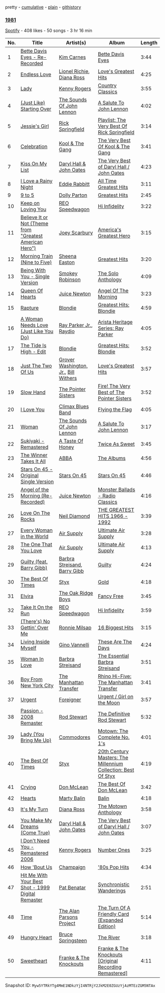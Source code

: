 pretty - [cumulative](/playlists/cumulative/5Co3nToduGTXXF1ra9gXB3.md) - [plain](/playlists/plain/5Co3nToduGTXXF1ra9gXB3) - [githistory](https://github.githistory.xyz/mackorone/spotify-playlist-archive/blob/main/playlists/plain/5Co3nToduGTXXF1ra9gXB3)

### [1981](https://open.spotify.com/playlist/5Co3nToduGTXXF1ra9gXB3)

> 

[Spotify](https://open.spotify.com/user/spotify) - 408 likes - 50 songs - 3 hr 16 min

| No. | Title | Artist(s) | Album | Length |
|---|---|---|---|---|
| 1 | [Bette Davis Eyes \- Re\-Recorded](https://open.spotify.com/track/0kPeymTUiaidv48eRrMISu) | [Kim Carnes](https://open.spotify.com/artist/5PN2aHIvLEM98XIorsPMhE) | [Bette Davis Eyes](https://open.spotify.com/album/2Jmuuw5ff8gAGAP6B1yKKJ) | 3:44 |
| 2 | [Endless Love](https://open.spotify.com/track/4GBPZmnLHEMdthyo2RDolF) | [Lionel Richie](https://open.spotify.com/artist/3gMaNLQm7D9MornNILzdSl), [Diana Ross](https://open.spotify.com/artist/3MdG05syQeRYPPcClLaUGl) | [Love's Greatest Hits](https://open.spotify.com/album/6VrgfU55RZBu5EMsfnGDaF) | 4:25 |
| 3 | [Lady](https://open.spotify.com/track/1K0D6h6dONn8PYlF1pphQy) | [Kenny Rogers](https://open.spotify.com/artist/4tw2Lmn9tTPUv7Gy7mVPI4) | [Country Classics](https://open.spotify.com/album/1DZy6ZKfdYtrr7Al9eoo1R) | 3:55 |
| 4 | [\(Just Like\) Starting Over](https://open.spotify.com/track/7tpAUXNjbxqyPhvT4MrQBB) | [The Sounds Of John Lennon](https://open.spotify.com/artist/0swB2gUS9LTTHoBpWpM1nT) | [A Salute To John Lennon](https://open.spotify.com/album/3aIyURakcr92SLKzMOYNSl) | 4:02 |
| 5 | [Jessie's Girl](https://open.spotify.com/track/1sgfjgLRCqSfndpofU8T2C) | [Rick Springfield](https://open.spotify.com/artist/6IFXsrXBpwbIqtOUOiAa3p) | [Playlist: The Very Best Of Rick Springfield](https://open.spotify.com/album/50XTekofXct0JnY8DmqXdk) | 3:14 |
| 6 | [Celebration](https://open.spotify.com/track/67V2T2fOmI803Y6FS6OJzE) | [Kool & The Gang](https://open.spotify.com/artist/3VNITwohbvU5Wuy5PC6dsI) | [The Very Best Of Kool & The Gang](https://open.spotify.com/album/7kHRfUycADjHtr01YFXSOp) | 3:41 |
| 7 | [Kiss On My List](https://open.spotify.com/track/3QDMOnNZKEUrKNniv3LNmz) | [Daryl Hall & John Oates](https://open.spotify.com/artist/77tT1kLj6mCWtFNqiOmP9H) | [The Very Best of Daryl Hall / John Oates](https://open.spotify.com/album/4tUyNf5dGXwY4TaMaxwhqF) | 4:23 |
| 8 | [I Love a Rainy Night](https://open.spotify.com/track/0zvNHIL7ci0ZzIoWU6RO2u) | [Eddie Rabbitt](https://open.spotify.com/artist/0jgAONnsHxrwAlhkMUVS78) | [All Time Greatest Hits](https://open.spotify.com/album/6DLnBf2xooYa5UniuggpnD) | 3:11 |
| 9 | [9 to 5](https://open.spotify.com/track/5nzXa1PU1JZM5vY0JebVDE) | [Dolly Parton](https://open.spotify.com/artist/32vWCbZh0xZ4o9gkz4PsEU) | [Greatest Hits](https://open.spotify.com/album/7EaSR0BcztyREroxeefgd7) | 2:45 |
| 10 | [Keep on Loving You](https://open.spotify.com/track/3PzK9Rm8DANCry1ivpAuy7) | [REO Speedwagon](https://open.spotify.com/artist/55vs7NT1KxcFjbMC4y202E) | [Hi Infidelity](https://open.spotify.com/album/7yvlmAcOx3Ru6hDzJx1TWh) | 3:22 |
| 11 | [Believe It or Not \(Theme from "Greatest American Hero"\)](https://open.spotify.com/track/375ntCG12wzCyfzclwYFwG) | [Joey Scarbury](https://open.spotify.com/artist/5V9pNqcN25JXuH88g7lq2o) | [America's Greatest Hero](https://open.spotify.com/album/5jB7KIzjiExzi01MF8NXCQ) | 3:15 |
| 12 | [Morning Train \(Nine to Five\)](https://open.spotify.com/track/6CEKntwndUlmWhSRflWA5X) | [Sheena Easton](https://open.spotify.com/artist/5dcOK4stT4JDkP6Dqhbz5s) | [Greatest Hits](https://open.spotify.com/album/7oYG4SA51T8d3QAMpImZ7G) | 3:20 |
| 13 | [Being With You \- Single Version](https://open.spotify.com/track/4xY0ySGvoW8pBWBk2NjVip) | [Smokey Robinson](https://open.spotify.com/artist/0h9smro0z3HqUbD94jotU8) | [The Solo Anthology](https://open.spotify.com/album/0w91AtPGQXJk2ZJ9yDdIdD) | 4:09 |
| 14 | [Queen Of Hearts](https://open.spotify.com/track/2c2DZHcSLqfCfGEkRMVt1T) | [Juice Newton](https://open.spotify.com/artist/4L1z1IcfK7lbqx8izGHaw5) | [Angel Of The Morning](https://open.spotify.com/album/7uf3R2KfVSvbHLl7sMxAHi) | 3:23 |
| 15 | [Rapture](https://open.spotify.com/track/6F2vo4sxRNQ58VYe3pdiaL) | [Blondie](https://open.spotify.com/artist/4tpUmLEVLCGFr93o8hFFIB) | [Greatest Hits: Blondie](https://open.spotify.com/album/25eZFwT2UvVK1kxC3wMoSW) | 4:59 |
| 16 | [A Woman Needs Love \(Just Like You Do\)](https://open.spotify.com/track/40SLZpTphbzARSTdEhMrax) | [Ray Parker Jr.](https://open.spotify.com/artist/0NyzfcGDZZ6GM25EBG9BYK), [Raydio](https://open.spotify.com/artist/1VQ7baxc9Okx2YuRnpKMMR) | [Arista Heritage Series: Ray Parker](https://open.spotify.com/album/1Fq1oCtmlSQabl1zIdoWCg) | 4:05 |
| 17 | [The Tide Is High \- Edit](https://open.spotify.com/track/4Wljbzc4Zg0Vxv4QAM3tYB) | [Blondie](https://open.spotify.com/artist/4tpUmLEVLCGFr93o8hFFIB) | [Greatest Hits: Blondie](https://open.spotify.com/album/25eZFwT2UvVK1kxC3wMoSW) | 3:52 |
| 18 | [Just The Two Of Us](https://open.spotify.com/track/70AhDADPvD8cRhjfgBUjhZ) | [Grover Washington, Jr.](https://open.spotify.com/artist/05YVYeV4HxYp5rrWalvuE1), [Bill Withers](https://open.spotify.com/artist/1ThoqLcyIYvZn7iWbj8fsj) | [Love's Greatest Hits](https://open.spotify.com/album/6VrgfU55RZBu5EMsfnGDaF) | 3:57 |
| 19 | [Slow Hand](https://open.spotify.com/track/0woCEywARpK9rZvyaEDimi) | [The Pointer Sisters](https://open.spotify.com/artist/2kreKea2n96dXjcyAU9j5N) | [Fire! The Very Best of The Pointer Sisters](https://open.spotify.com/album/091NaILFpszQchbFnIFiIX) | 3:52 |
| 20 | [I Love You](https://open.spotify.com/track/3VyJPsb2ucaaVptLSDpJNH) | [Climax Blues Band](https://open.spotify.com/artist/4eeRviM714mXXeILmKHxh2) | [Flying the Flag](https://open.spotify.com/album/2hWUd06vhojleriwBZOt8z) | 4:05 |
| 21 | [Woman](https://open.spotify.com/track/3FACScEHiaotcmzgfmUqr2) | [The Sounds Of John Lennon](https://open.spotify.com/artist/0swB2gUS9LTTHoBpWpM1nT) | [A Salute To John Lennon](https://open.spotify.com/album/3aIyURakcr92SLKzMOYNSl) | 3:17 |
| 22 | [Sukiyaki \- Remastered](https://open.spotify.com/track/4FwOQZ6L39ZyHYwmPwlJZw) | [A Taste Of Honey](https://open.spotify.com/artist/1ii6e2pv8VIRwnTER71rMl) | [Twice As Sweet](https://open.spotify.com/album/1mcETo27dXibXub2zWh8LS) | 3:45 |
| 23 | [The Winner Takes It All](https://open.spotify.com/track/5He05uEYvu0f3B8JjAcBom) | [ABBA](https://open.spotify.com/artist/0LcJLqbBmaGUft1e9Mm8HV) | [The Albums](https://open.spotify.com/album/5Bczj3JzU5Ye8Z35tW1R5d) | 4:56 |
| 24 | [Stars On 45 \- Original Single Version](https://open.spotify.com/track/3MJOiicdOtPcXg0uuvM1VL) | [Stars On 45](https://open.spotify.com/artist/4r8b3Hr0AMhzhAg75le0Gx) | [Stars On 45](https://open.spotify.com/album/4s9UaCKdJ2T0rsKwJJC3aE) | 4:46 |
| 25 | [Angel of the Morning \(Re\-Recorded\)](https://open.spotify.com/track/0wb75TywskFMNQglxPdtGQ) | [Juice Newton](https://open.spotify.com/artist/4L1z1IcfK7lbqx8izGHaw5) | [Monster Ballads \- Radio Classics](https://open.spotify.com/album/6Dx4eSSOXEUsjssHfaZtxy) | 4:16 |
| 26 | [Love On The Rocks](https://open.spotify.com/track/1GcPgAM56VA4w1WIyV7OI6) | [Neil Diamond](https://open.spotify.com/artist/7mEIug7XUlQHikrFxjTWes) | [THE GREATEST HITS 1966 \- 1992](https://open.spotify.com/album/1c0Wx6lMXoCyxW9djwsRG6) | 3:39 |
| 27 | [Every Woman in the World](https://open.spotify.com/track/3mI9Z256VhQI6VAHRxFqUf) | [Air Supply](https://open.spotify.com/artist/4xXCRXOfQKQ2gjWxNhNzYW) | [Ultimate Air Supply](https://open.spotify.com/album/5PXeBHFjvr8EykHfFxJMje) | 3:28 |
| 28 | [The One That You Love](https://open.spotify.com/track/3LlWpVyPuoC8DIEDOZ2G72) | [Air Supply](https://open.spotify.com/artist/4xXCRXOfQKQ2gjWxNhNzYW) | [Ultimate Air Supply](https://open.spotify.com/album/5PXeBHFjvr8EykHfFxJMje) | 4:13 |
| 29 | [Guilty \(feat\. Barry Gibb\)](https://open.spotify.com/track/60mGckXEG1EzR4VmjYLfEW) | [Barbra Streisand](https://open.spotify.com/artist/7jmTilWYlKOuavFfmQAcu6), [Barry Gibb](https://open.spotify.com/artist/7Hd38PVp634oGEb9pIDs5d) | [Guilty](https://open.spotify.com/album/5mMebbufullX8FIhpCxwCt) | 4:24 |
| 30 | [The Best Of Times](https://open.spotify.com/track/2eo9jNvb17mk9ppeb2CcmS) | [Styx](https://open.spotify.com/artist/4salDzkGmfycRqNUbyBphh) | [Gold](https://open.spotify.com/album/2SIFXSFOHJgqC6q3whbSZU) | 4:18 |
| 31 | [Elvira](https://open.spotify.com/track/0mG66FLhO0iZ6XCAGdjpax) | [The Oak Ridge Boys](https://open.spotify.com/artist/3XnO697XIus1M0cMuxZjos) | [Fancy Free](https://open.spotify.com/album/5B089xYxcKyuZOE2B9jj1J) | 3:45 |
| 32 | [Take It On the Run](https://open.spotify.com/track/5NJcg1bvft5yNwy140v7Dn) | [REO Speedwagon](https://open.spotify.com/artist/55vs7NT1KxcFjbMC4y202E) | [Hi Infidelity](https://open.spotify.com/album/7yvlmAcOx3Ru6hDzJx1TWh) | 3:59 |
| 33 | [\(There's\) No Gettin' Over Me](https://open.spotify.com/track/1LqHxPFZo4ZD5mTIC90A0f) | [Ronnie Milsap](https://open.spotify.com/artist/6Sb8EHpZvyjSTT5KD9DjUZ) | [16 Biggest Hits](https://open.spotify.com/album/4UCtOsz9996k3GfREx12A0) | 3:15 |
| 34 | [Living Inside Myself](https://open.spotify.com/track/61pglv4fMK2URrYVUL6Ob6) | [Gino Vannelli](https://open.spotify.com/artist/6ltcwvni6HdZAJaWhmIvNR) | [These Are The Days](https://open.spotify.com/album/25ed71g0yD2Ay3bXbhfZHx) | 4:24 |
| 35 | [Woman In Love](https://open.spotify.com/track/2m5xo4HEFHgOQpqqrxCS5u) | [Barbra Streisand](https://open.spotify.com/artist/7jmTilWYlKOuavFfmQAcu6) | [The Essential Barbra Streisand](https://open.spotify.com/album/03LP0iA5hWsCVeDFHMV7Z8) | 3:51 |
| 36 | [Boy From New York City](https://open.spotify.com/track/64pQUgnYPq1PzaicU9xaRf) | [The Manhattan Transfer](https://open.spotify.com/artist/2dogRElUKV20C2khRHqjRc) | [Rhino Hi\-Five: The Manhattan Transfer](https://open.spotify.com/album/1jieJqhQvI7L4IOEN3Uq0F) | 3:41 |
| 37 | [Urgent](https://open.spotify.com/track/6WThbierq4pPdRzK6NiefQ) | [Foreigner](https://open.spotify.com/artist/6IRouO5mvvfcyxtPDKMYFN) | [Urgent / Girl on the Moon](https://open.spotify.com/album/7iAAi6MVVHTDildDFCugUl) | 3:57 |
| 38 | [Passion \- 2008 Remaster](https://open.spotify.com/track/2yF4DENCsYzXKOxpppYmmx) | [Rod Stewart](https://open.spotify.com/artist/2y8Jo9CKhJvtfeKOsYzRdT) | [The Definitive Rod Stewart](https://open.spotify.com/album/16B8kK28QgKIYTb7XyLMuj) | 5:32 |
| 39 | [Lady \(You Bring Me Up\)](https://open.spotify.com/track/6q37AlR5VJdfxB142wztD8) | [Commodores](https://open.spotify.com/artist/6twIAGnYuIT1pncMAsXnEm) | [Motown: The Complete No\. 1's](https://open.spotify.com/album/0iv3gV69jA1YY2H0UTy9yF) | 4:01 |
| 40 | [The Best Of Times](https://open.spotify.com/track/3C7MUqsFGbvDfqKueYmNFu) | [Styx](https://open.spotify.com/artist/4salDzkGmfycRqNUbyBphh) | [20th Century Masters: The Millennium Collection: Best Of Styx](https://open.spotify.com/album/0nmiysCg4rMB3Pxr8TUkcx) | 4:19 |
| 41 | [Crying](https://open.spotify.com/track/3oL9W9aHlMfCyd1dEBh87L) | [Don McLean](https://open.spotify.com/artist/1gRNBaI4yn6wCCTvRhGWh8) | [The Best Of Don McLean](https://open.spotify.com/album/20Y9wHWIxNFvqplgHmqmUl) | 3:42 |
| 42 | [Hearts](https://open.spotify.com/track/150LOyOS0ISsZ9IcwPf6iT) | [Marty Balin](https://open.spotify.com/artist/1LPqJnojL09mceIxcFwXLx) | [Balin](https://open.spotify.com/album/1qIyjl3oGyc4zBvBFFTJUu) | 4:18 |
| 43 | [It's My Turn](https://open.spotify.com/track/5XmnWof1tWnwtTP2ug1MQk) | [Diana Ross](https://open.spotify.com/artist/3MdG05syQeRYPPcClLaUGl) | [The Motown Anthology](https://open.spotify.com/album/1iWLbj2Az7I7ixffEQUrSc) | 3:58 |
| 44 | [You Make My Dreams \(Come True\)](https://open.spotify.com/track/7HX9f8AMBl0vQxAoAzLqhS) | [Daryl Hall & John Oates](https://open.spotify.com/artist/77tT1kLj6mCWtFNqiOmP9H) | [The Very Best of Daryl Hall / John Oates](https://open.spotify.com/album/4tUyNf5dGXwY4TaMaxwhqF) | 3:07 |
| 45 | [I Don't Need You \- Remastered 2006](https://open.spotify.com/track/6yq2lwMOPYLznyOrJ8JxBc) | [Kenny Rogers](https://open.spotify.com/artist/4tw2Lmn9tTPUv7Gy7mVPI4) | [Number Ones](https://open.spotify.com/album/00CBhqdZu9aooYsvTkYWgT) | 3:25 |
| 46 | [How 'Bout Us](https://open.spotify.com/track/0s4ft4UVLWtpdELSCBnYRy) | [Champaign](https://open.spotify.com/artist/2gF5ozMajrL8gjPlA4Ej5x) | ['80s Pop Hits](https://open.spotify.com/album/7xY34kpisIxOv8WMnNN8wg) | 4:34 |
| 47 | [Hit Me With Your Best Shot \- 1999 Digital Remaster](https://open.spotify.com/track/7nrtHjt4Vk4Z5jMHOwaS8F) | [Pat Benatar](https://open.spotify.com/artist/43mhFhQ4JAknA7Ik1bOZuV) | [Synchronistic Wanderings](https://open.spotify.com/album/4CcLtOTSlV2389khMapisZ) | 2:51 |
| 48 | [Time](https://open.spotify.com/track/48yJZwYYDZX5GKFND7wDfC) | [The Alan Parsons Project](https://open.spotify.com/artist/2m62cc253Xvd9qYQ8d2X3d) | [The Turn Of A Friendly Card \(Expanded Edition\)](https://open.spotify.com/album/00jalpLLeWNB3mdvN4DipA) | 5:14 |
| 49 | [Hungry Heart](https://open.spotify.com/track/0cb6dNWQ3hfmZjcmDecCMy) | [Bruce Springsteen](https://open.spotify.com/artist/3eqjTLE0HfPfh78zjh6TqT) | [The River](https://open.spotify.com/album/07cCVkVJqWtao9YzGTEQ5H) | 3:18 |
| 50 | [Sweetheart](https://open.spotify.com/track/5lHCW9ULjtgmgB1LmLBfCy) | [Franke & The Knockouts](https://open.spotify.com/artist/5l6cEOynnkfX7PS7zCMRU0) | [Franke & The Knockouts \[Original Recording Remastered\]](https://open.spotify.com/album/7I0383pbnkJA1ZypW7Ydn9) | 4:11 |

Snapshot ID: `Myw5YTRkYTg4MmE1NDkzYjI4NTRjY2JkM2E0ZGUzYjAzMTEzZGM5NTAx`
